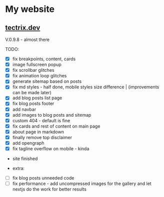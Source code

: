 # My website

## [tectrix.dev](https://www.tectrix.dev)

V.0.9.8 - almost there

TODO:

- [x] fix breakpoints, content, cards
- [x] image fullscreen popup
- [x] fix scrollbar glitches
- [x] fix animation loop glitches
- [x] generate sitemap based on posts
- [x] fix md styles - half done, mobile styles size difference | (improvements can be made later)
- [x] add blog posts list page
- [x] fix blog posts footer
- [x] add navbar
- [x] add images to blog posts and sitemap
- [x] custom 404 - default is fine
- [x] fix cards and rest of content on main page
- [x] about page in markdown
- [x] finally remove top disclaimer
- [x] add opengraph
- [x] fix tagline overflow on mobile - kinda
- site finished

- extra:
- [ ] fix blog posts unneeded code
- [ ] fix performance - add uncompressed images for the gallery and let nextjs do the work for better results
